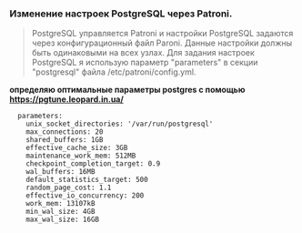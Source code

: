 ### Изменение настроек PostgreSQL через Patroni.

> PostgreSQL управляется Patroni и настройки PostgreSQL задаются через конфигурационный файл Paroni. Данные настройки должны быть одинаковыми на всех узлах. Для задания настроек PostgreSQL я использую параметр "parameters" в секции "postgresql" файла /etc/patroni/config.yml.

 __определяю оптимальные параметры postgres c помощью https://pgtune.leopard.in.ua/__
```
  parameters:
    unix_socket_directories: '/var/run/postgresql'
    max_connections: 20
    shared_buffers: 1GB
    effective_cache_size: 3GB
    maintenance_work_mem: 512MB
    checkpoint_completion_target: 0.9
    wal_buffers: 16MB
    default_statistics_target: 500
    random_page_cost: 1.1
    effective_io_concurrency: 200
    work_mem: 13107kB
    min_wal_size: 4GB
    max_wal_size: 16GB
```